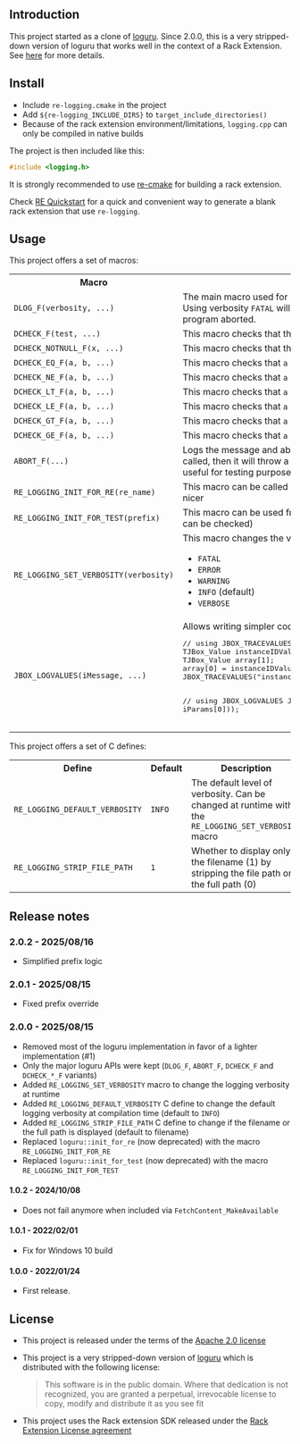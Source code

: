 Introduction
------------

This project started as a clone of [loguru](https://github.com/emilk/loguru). Since 2.0.0, this is a very stripped-down version of loguru
that works well in the context of a Rack Extension.
See [here](https://github.com/pongasoft/re-logging/issues/1) for more details.

Install
-------

* Include `re-logging.cmake` in the project
* Add `${re-logging_INCLUDE_DIRS}` to `target_include_directories()`
* Because of the rack extension environment/limitations, `logging.cpp` can only be compiled in native builds

The project is then included like this:

```cpp
#include <logging.h>
```

It is strongly recommended to use [re-cmake](https://github.com/pongasoft/re-cmake) for building a rack extension.

Check [RE Quickstart](https://pongasoft.com/re-quickstart/index.html) for a quick and convenient way to generate a blank rack extension that use `re-logging`.

Usage
-----

This project offers a set of macros:

<table>
<tr>
<th>Macro</th><th>Description</th>
</tr>
<tr>
<td><code>DLOG_F(verbosity, ...)</code></td>
<td>The main macro used for logging (note that the name was kept from loguru).
Using verbosity <code>FATAL</code> will cause the message to be displayed and the program aborted.</td>
</tr>
<tr>
<td><code>DCHECK_F(test, ...)</code></td><td>This macro checks that the expression resolves to <code>true</code> and aborts if not</td>
</tr>
<tr>
<td><code>DCHECK_NOTNULL_F(x, ...)</code></td><td>This macro checks that the expression is not null and aborts if not</td>
</tr>
<tr>
<td><code>DCHECK_EQ_F(a, b, ...)</code></td><td>This macro checks that <code>a == b</code> and aborts if not</td>
</tr>
<tr>
<td><code>DCHECK_NE_F(a, b, ...)</code></td><td>This macro checks that <code>a != b</code> and aborts if not</td>
</tr>
<tr>
<td><code>DCHECK_LT_F(a, b, ...)</code></td><td>This macro checks that <code>a &lt; b</code> and aborts if not</td>
</tr>
<tr>
<td><code>DCHECK_LE_F(a, b, ...)</code></td><td>This macro checks that <code>a &lt;= b</code> and aborts if not</td>
</tr>
<tr>
<td><code>DCHECK_GT_F(a, b, ...)</code></td><td>This macro checks that <code>a &gt; b</code> and aborts if not</td>
</tr>
<tr>
<td><code>DCHECK_GE_F(a, b, ...)</code></td><td>This macro checks that <code>a &gt;= b</code> and aborts if not</td>
</tr>
<tr>
<td><code>ABORT_F(...)</code></td>
<td>Logs the message and aborts. Note that if <code>RE_LOGGING_INIT_FOR_TEST</code> is called, then it will throw a catchable exception instead of aborting which is useful for testing purposes</td>
</tr>
<tr>
<td><code>RE_LOGGING_INIT_FOR_RE(re_name)</code></td><td>This macro can be called when the device is created to make the output nicer</td>
</tr>
<tr>
<td><code>RE_LOGGING_INIT_FOR_TEST(prefix)</code></td><td>This macro can be used from tests to replace "abort" with exception (which can be checked)</td>
</tr>
<tr>
<td><code>RE_LOGGING_SET_VERBOSITY(verbosity)</code></td>
<td>This macro changes the verbosity level. Possible values are:
<ul>
<li><code>FATAL</code></li>
<li><code>ERROR</code></li>
<li><code>WARNING</code></li>
<li><code>INFO</code> (default)</li>
<li><code>VERBOSE</code></li>
</ul>
</td>
</tr>
<tr>
<td><code>JBOX_LOGVALUES(iMessage, ...)</code></td>
<td>Allows writing simpler code
<pre>
// using JBOX_TRACEVALUES
TJBox_Value instanceIDValue = JBox_MakeNumber(JBox_GetNumber(iParams[0]));
TJBox_Value array[1];
array[0] = instanceIDValue;
JBOX_TRACEVALUES("instance ID = ^0", array, 1);

// using JBOX_LOGVALUES
JBOX_LOGVALUES("instance ID = ^0", iParams[0]));
</pre>
</td>
</tr>
</table>

This project offers a set of C defines:

<table>
<tr>
<th>Define</th><th>Default</th><th>Description</th>
</tr>
<tr>
<td><code>RE_LOGGING_DEFAULT_VERBOSITY</code></td>
<td><code>INFO</code></td>
<td>The default level of verbosity. Can be changed at runtime with the <code>RE_LOGGING_SET_VERBOSITY</code> macro</td>
</tr>
<tr>
<td><code>RE_LOGGING_STRIP_FILE_PATH</code></td>
<td><code>1</code></td>
<td>Whether to display only the filename (1) by stripping the file path or the full path (0)</td>
</tr>
</table>

Release notes
-------------

### 2.0.2 - 2025/08/16

- Simplified prefix logic

### 2.0.1 - 2025/08/15

- Fixed prefix override

### 2.0.0 - 2025/08/15

- Removed most of the loguru implementation in favor of a lighter implementation (#1)
- Only the major loguru APIs were kept (`DLOG_F`, `ABORT_F`, `DCHECK_F` and `DCHECK_*_F` variants)
- Added `RE_LOGGING_SET_VERBOSITY` macro to change the logging verbosity at runtime
- Added `RE_LOGGING_DEFAULT_VERBOSITY` C define to change the default logging verbosity at compilation time (default to `INFO`)
- Added `RE_LOGGING_STRIP_FILE_PATH` C define to change if the filename or the full path is displayed (default to filename)
- Replaced `loguru::init_for_re` (now deprecated) with the macro `RE_LOGGING_INIT_FOR_RE`
- Replaced `loguru::init_for_test` (now deprecated) with the macro `RE_LOGGING_INIT_FOR_TEST`

#### 1.0.2 - 2024/10/08

- Does not fail anymore when included via `FetchContent_MakeAvailable`

#### 1.0.1 - 2022/02/01

- Fix for Windows 10 build

#### 1.0.0 - 2022/01/24

- First release.

License
-------

- This project is released under the terms of the [Apache 2.0 license](LICENSE.txt)

- This project is a very stripped-down version of [loguru](https://github.com/emilk/loguru) which is distributed with the following license:
  > This software is in the public domain. Where that dedication is not recognized, you are granted a perpetual, irrevocable license to copy, modify and distribute it as you see fit

- This project uses the Rack extension SDK released under the [Rack Extension License agreement](RE_License.txt)
